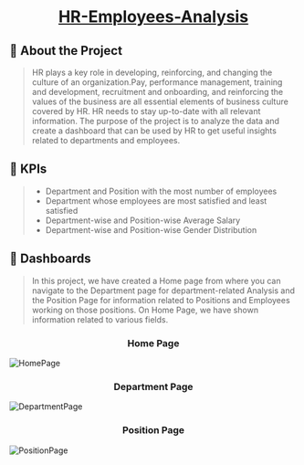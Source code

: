 <h1 align="center"> <ins>HR-Employees-Analysis</ins></h1>

## 🔹 About the Project
>HR plays a key role in developing, reinforcing, and changing the culture of an organization.Pay, performance management, training and development, recruitment and onboarding, and reinforcing the values of the business are all essential elements of business culture covered by HR. HR needs to stay up-to-date with all relevant information. The purpose of the project is to analyze the data and create a dashboard that can be used by HR to get useful insights related to departments and employees.

## 🔸 KPIs
>- Department and Position with the most number of employees
>- Department whose employees are most satisfied and least satisfied
>- Department-wise and Position-wise Average Salary
>- Department-wise and Position-wise Gender Distribution

## 🔹 Dashboards
> In this project, we have created a Home page from where you can navigate to the Department page for department-related Analysis and the Position Page for information related to Positions and Employees working on those positions. On Home Page, we have shown information related to various fields.  
<h3 align="center"> Home Page</h3>

![HomePage](https://user-images.githubusercontent.com/96620780/153827034-c0f8a7c1-deab-454a-a239-365a68da3a81.PNG)

<h3 align="center"> Department Page </h3>

![DepartmentPage](https://user-images.githubusercontent.com/96620780/153821345-064eb2e2-4e17-48a1-b7e6-7f68b0d6e970.PNG)

<h3 align="center"> Position Page </h3>

![PositionPage](https://user-images.githubusercontent.com/96620780/153821417-1ce29be9-b8e1-4402-b8f4-7a6383d1bf78.PNG)
